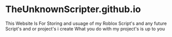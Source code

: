 # TheUnknownScripter.github.io
This Website Is For Storing and usuage of my Roblox Script's and any future Script's and or project's i create
What you do with my project's is up to you
